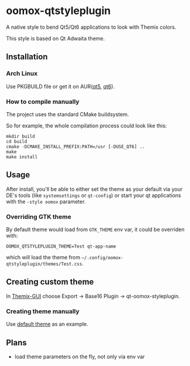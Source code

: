 oomox-qtstyleplugin
===================

A native style to bend Qt5/Qt6 applications to look with Themix colors.

This style is based on Qt Adwaita theme.

## Installation

### Arch Linux

Use PKGBUILD file or get it on AUR([qt5](https://aur.archlinux.org/packages/oomox-qt5-styleplugin-git), [qt6](https://aur.archlinux.org/packages/oomox-qt6-styleplugin-git)).

### How to compile manually

The project uses the standard CMake buildsystem.

So for example, the whole compilation process could look like this:

```
mkdir build
cd build
cmake -DCMAKE_INSTALL_PREFIX:PATH=/usr [-DUSE_QT6] ..
make
make install
```

## Usage

After install, you'll be able to either set the theme as your default via your DE's tools (like `systemsettings` or `qt-config`) or start your qt applications with the `-style oomox` parameter.


### Overriding GTK theme

By default theme would load from `GTK_THEME` env var, it could be overriden with:

```
OOMOX_QTSTYLEPLUGIN_THEME=Test qt-app-name
```

which will load the theme from `~/.config/oomox-qtstyleplugin/themes/Test.css`.


## Creating custom theme

In [Themix-GUI](https://github.com/themix-project/themix-gui) choose Export -> Base16 Plugin -> qt-oomox-styleplugin.

### Creating theme manually

Use [default theme](https://github.com/themix-project/oomox-qt-styleplugin/blob/master/src/lib/stylesheet/processed/Oodwaita-light.css) as an example.


## Plans

- load theme parameters on the fly, not only via env var
